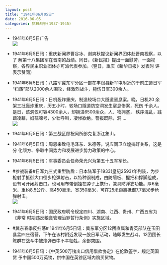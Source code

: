 ```yaml
---
layout: post
title: "1941年06月05日"
date: 2016-06-05
categories: 抗日战争(1937-1945)
---
```


<meta name="referrer" content="no-referrer" />

- 1941年6月5日广告 <br/><img src="https://ww4.sinaimg.cn/large/aca367d8jw1f4kqt7ebn7j20l00h4q78.jpg" />

- 1941年6月5日讯：重庆新闻界曹谷冰、谢爽秋提议新闻界团体赴晋南视察，以了 解第十八集团军在晋南的战绩。同日，《新民报》提出一面慰劳，一面视 察，各界民主职业团体亦可派代表参加。（翌日，重庆《新华日报》发表时 评表示赞同） 

- 1941年6月5日讯：八路军冀东军分区一部在丰润县新军屯附近的于前庄遭日军 “扫荡”部队2000余人围攻，经激烈战斗，毙伤日军300余人。 

- 1941年6月5日讯：日机轰炸重庆，制造较场口大隧道窒息案。晚，日机20 余架三批轰炸重庆，历五小时，较场口隧道防空洞发生窒息惨案，死伤 千余人。是日，该洞仅可容4300余人，却拥进6500余众，人、物拥塞， 秩序混乱，践踏凌藉，妇孺啼号，少壮呼叫，凄惨欲绝。警报既除，洞 ... <br/><img src="https://ww4.sinaimg.cn/large/aca367d8jw1f4klll85ebj20c809zmyc.jpg" />

- 1941年6月5日讯：第三战区顾祝同所部克复浙江象山。 

- 1941年6月5日讯：周恩来致电毛泽东、朱德等，说应同卫立煌搞好关系，这是分 化顽方、争取中间势力和发展进步势力政策的中心。 

- 1941年6月5日讯：军事委员会任命荣光兴为第五十五军军长。 

- #参战装备#日军九三式重型防盾：日本陆军于1933(皇纪2593)年列装，为步枪射手抵御大口径步枪弹射击，以特种钢制成，由防盾板、握把和撑脚组成，设有可开闭射击口。也可用布带倒挂在脖子上携行，兼具防弹衣功能。厚6毫米、重约8.5公斤、高450毫米、宽350毫米，可在25米距离抵御7.7毫米步枪弹射击。 <br/><img src="https://ww2.sinaimg.cn/large/aca367d8jw1f4k49d4e13j205h0jt40h.jpg" />

- 1941年6月5日讯：国民政府明令规定四川、湖南、江西、贵州、广西五省为《非常 时期违反粮食管理治罪暂行条例》实施区域。 

- #冀东春季反扫荡# 1941年6月5日讯：冀东军分区12团直属和青英部队在玉田县孟四庄宿营，下午在该村附近发现一股日军活动，随即发生战斗，12团团长陈群在战斗中被炮弹击中不幸牺牲，余部突围。 

- 1941年6月5日讯：《中英500万镑出口信用借款协定》在伦敦签字，规定英国贷 予中国500万英镑，供中国在英镑区域内购买货物。 

